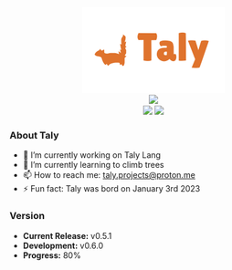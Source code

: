 <div id="header" align="center">
  <img src="https://raw.githubusercontent.com/Taly-projects/Taly-projects/main/taly-banner.png" height="150px"/>
</div>
<div id="badges" align="center">
  <img src="https://img.shields.io/badge/🐿️_I'm_Taly-de722c?style=for-the-badge"/>
  <br>
  <img src="https://img.shields.io/badge/⏳_80%25_Progress-deb42c"/>
  <img src="https://img.shields.io/badge/⚙️_Version_0.5.1-6dde2c"/>
</div>

### About Taly
- 🔭 I’m currently working on Taly Lang
- 🌱 I’m currently learning to climb trees
- 📫 How to reach me: taly.projects@proton.me
- ⚡ Fun fact: Taly was bord on January 3rd 2023

### Version
- **Current Release:** v0.5.1
- **Development:** v0.6.0
- **Progress:** 80%
